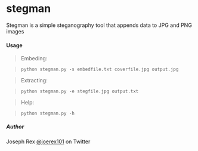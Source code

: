 stegman
=======

Stegman is a simple steganography tool that appends data to JPG and PNG images

#### Usage 
> Embeding:

> ``` python stegman.py -s embedfile.txt coverfile.jpg output.jpg ```

> Extracting:

> ``` python stegman.py -e stegfile.jpg output.txt ```

> Help:

> ```python stegman.py -h```


##### Author
Joseph Rex
[@joerex101](http://twitter.com/joerex101) on Twitter
